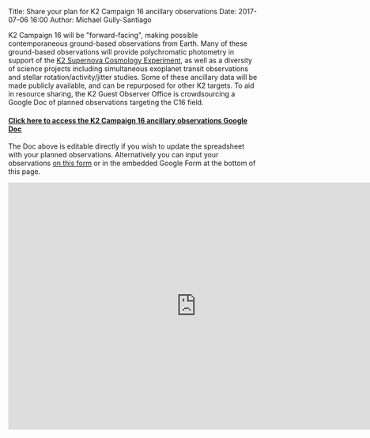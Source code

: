 Title: Share your plan for K2 Campaign 16 ancillary observations
Date: 2017-07-06 16:00
Author: Michael Gully-Santiago

K2 Campaign 16 will be "forward-facing", making possible contemporaneous ground-based observations from Earth.  Many of these ground-based observations will provide polychromatic photometry in support of the [K2 Supernova Cosmology Experiment](/supernova-experiment.html), as well as a diversity of science projects including simultaneous exoplanet transit observations and stellar rotation/activity/jitter studies.  Some of these ancillary data will be made publicly available, and can be repurposed for other K2 targets.  To aid in resource sharing, the K2 Guest Observer Office is crowdsourcing a Google Doc of planned observations targeting the C16 field.

#### [Click here to access the K2 Campaign 16 ancillary observations Google Doc](https://docs.google.com/spreadsheets/d/1ymIEoUyX0ZE8sKHA80tV8ieYJh47Nj4tIDIGXZeKqc4/edit?usp=sharing)

The Doc above is editable directly if you wish to update the spreadsheet with your planned observations.  Alternatively you can input your observations [on this form](https://goo.gl/forms/I5ctgJCh3OQX9TQz2) or in the embedded Google Form at the bottom of this page.  


<iframe src="https://docs.google.com/forms/d/e/1FAIpQLSdIWV7QXIs_PqddugpY2bjrDYfkiltyO6ILUlAT_IUNANju_Q/viewform?embedded=true" width="760" height="500" frameborder="0" marginheight="0" marginwidth="0">Loading...</iframe>
